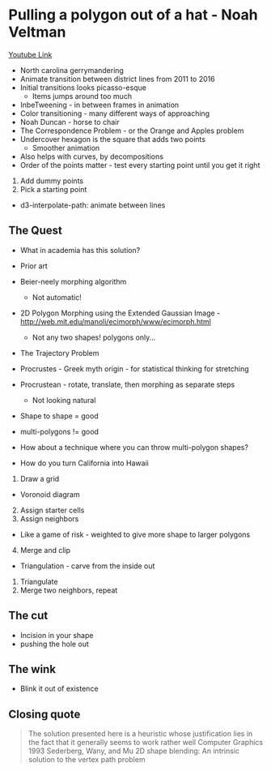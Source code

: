 # Pulling a polygon out of a hat - Noah Veltman

[Youtube Link](https://www.youtube.com/watch?v=PLc1y-gim_0)

- North carolina gerrymandering
- Animate transition between district lines from 2011 to 2016
- Initial transitions looks picasso-esque
  - Items jumps around too much
- InbeTweening - in between frames in animation
- Color transitioning - many different ways of approaching
- Noah Duncan - horse to chair
- The Correspondence Problem - or the Orange and Apples problem
- Undercover hexagon is the square that adds two points
  - Smoother animation
- Also helps with curves, by decompositions
- Order of the points matter - test every starting point until you get it right
1. Add dummy points
2. Pick a starting point
- d3-interpolate-path: animate between lines

## The Quest
- What in academia has this solution?
- Prior art
- Beier-neely morphing algorithm
  - Not automatic!
- 2D Polygon Morphing using the Extended Gaussian Image - http://web.mit.edu/manoli/ecimorph/www/ecimorph.html
  - Not any two shapes! polygons only...
- The Trajectory Problem
- Procrustes - Greek myth origin - for statistical thinking for stretching
- Procrustean - rotate, translate, then morphing as separate steps
  - Not looking natural

- Shape to shape = good
- multi-polygons != good
- How about a technique where you can throw multi-polygon shapes?
- How do you turn California into Hawaii

1. Draw a grid
  - Voronoid diagram
2. Assign starter cells
3. Assign neighbors
  - Like a game of risk - weighted to give more shape to larger polygons
4. Merge and clip

- Triangulation - carve from the inside out
1. Triangulate
2. Merge two neighbors, repeat 

## The cut
- Incision in your shape
- pushing the hole out

## The wink
- Blink it out of existence

## Closing quote
> The solution presented here is a heuristic whose justification lies in the fact that it generally seems to work rather well
> Computer Graphics 1993
> Sederberg, Wany, and Mu
> 2D shape blending: An intrinsic solution to the vertex path problem

